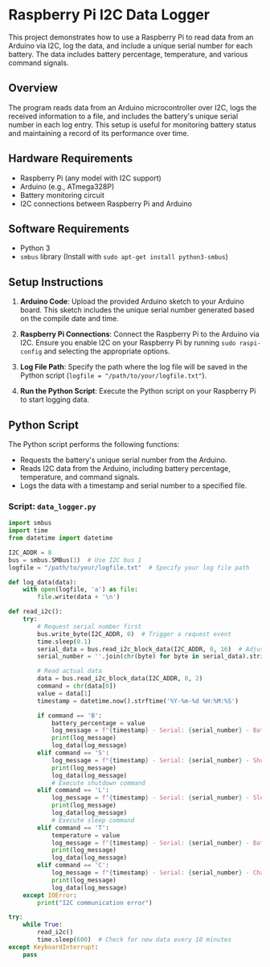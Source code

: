 # Raspberry Pi I2C Data Logger

This project demonstrates how to use a Raspberry Pi to read data from an Arduino via I2C, log the data, and include a unique serial number for each battery. The data includes battery percentage, temperature, and various command signals.

## Overview

The program reads data from an Arduino microcontroller over I2C, logs the received information to a file, and includes the battery's unique serial number in each log entry. This setup is useful for monitoring battery status and maintaining a record of its performance over time.

## Hardware Requirements

- Raspberry Pi (any model with I2C support)
- Arduino (e.g., ATmega328P)
- Battery monitoring circuit
- I2C connections between Raspberry Pi and Arduino

## Software Requirements

- Python 3
- `smbus` library (Install with `sudo apt-get install python3-smbus`)

## Setup Instructions

1. **Arduino Code**: Upload the provided Arduino sketch to your Arduino board. This sketch includes the unique serial number generated based on the compile date and time.

2. **Raspberry Pi Connections**: Connect the Raspberry Pi to the Arduino via I2C. Ensure you enable I2C on your Raspberry Pi by running `sudo raspi-config` and selecting the appropriate options.

3. **Log File Path**: Specify the path where the log file will be saved in the Python script (`logfile = "/path/to/your/logfile.txt"`).

4. **Run the Python Script**: Execute the Python script on your Raspberry Pi to start logging data.

## Python Script

The Python script performs the following functions:
- Requests the battery's unique serial number from the Arduino.
- Reads I2C data from the Arduino, including battery percentage, temperature, and command signals.
- Logs the data with a timestamp and serial number to a specified file.

### Script: `data_logger.py`

```python
import smbus
import time
from datetime import datetime

I2C_ADDR = 8
bus = smbus.SMBus(1)  # Use I2C bus 1
logfile = "/path/to/your/logfile.txt"  # Specify your log file path

def log_data(data):
    with open(logfile, 'a') as file:
        file.write(data + '\n')

def read_i2c():
    try:
        # Request serial number first
        bus.write_byte(I2C_ADDR, 0)  # Trigger a request event
        time.sleep(0.1)
        serial_data = bus.read_i2c_block_data(I2C_ADDR, 0, 16)  # Adjust size as needed for your serial number
        serial_number = ''.join(chr(byte) for byte in serial_data).strip()

        # Read actual data
        data = bus.read_i2c_block_data(I2C_ADDR, 0, 2)
        command = chr(data[0])
        value = data[1]
        timestamp = datetime.now().strftime('%Y-%m-%d %H:%M:%S')

        if command == 'B':
            battery_percentage = value
            log_message = f"{timestamp} - Serial: {serial_number} - Battery Percentage: {battery_percentage}%"
            print(log_message)
            log_data(log_message)
        elif command == 'S':
            log_message = f"{timestamp} - Serial: {serial_number} - Shutdown command received"
            print(log_message)
            log_data(log_message)
            # Execute shutdown command
        elif command == 'L':
            log_message = f"{timestamp} - Serial: {serial_number} - Sleep command received"
            print(log_message)
            log_data(log_message)
            # Execute sleep command
        elif command == 'T':
            temperature = value
            log_message = f"{timestamp} - Serial: {serial_number} - Battery Temperature: {temperature}°C"
            print(log_message)
            log_data(log_message)
        elif command == 'C':
            log_message = f"{timestamp} - Serial: {serial_number} - Charging"
            print(log_message)
            log_data(log_message)
    except IOError:
        print("I2C communication error")

try:
    while True:
        read_i2c()
        time.sleep(600)  # Check for new data every 10 minutes
except KeyboardInterrupt:
    pass
